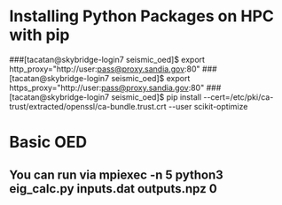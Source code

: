 # Installing Python Packages on HPC with pip
###[tacatan@skybridge-login7 seismic_oed]$ export http_proxy="http://user:pass@proxy.sandia.gov:80"
###[tacatan@skybridge-login7 seismic_oed]$ export https_proxy="http://user:pass@proxy.sandia.gov:80"
###[tacatan@skybridge-login7 seismic_oed]$ pip install --cert=/etc/pki/ca-trust/extracted/openssl/ca-bundle.trust.crt --user scikit-optimize

# Basic OED
## You can run via mpiexec -n 5 python3 eig_calc.py inputs.dat outputs.npz 0

